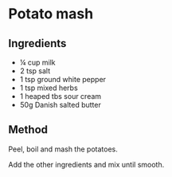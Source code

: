 # Potato mash

## Ingredients

* ¼ cup milk
* 2 tsp salt
* 1 tsp ground white pepper
* 1 tsp mixed herbs
* 1 heaped tbs sour cream 
* 50g Danish salted butter

## Method

Peel, boil and mash the potatoes. 

Add the other ingredients and mix until smooth.
